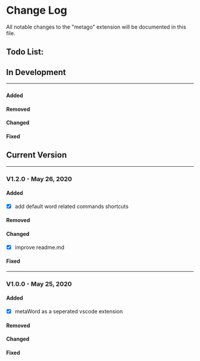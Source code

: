 # Change Log
All notable changes to the "metago" extension will be documented in this file.

## Todo List:

## In Development

---
### 
#### Added
#### Removed
#### Changed
#### Fixed

## Current Version
---
### V1.2.0 - May 26, 2020
#### Added
 - [x] add default word related commands shortcuts
#### Removed
#### Changed
 - [x] improve readme.md
#### Fixed
---
### V1.0.0 - May 25, 2020
#### Added
 - [x] metaWord as a seperated vscode extension
#### Removed
#### Changed
#### Fixed

